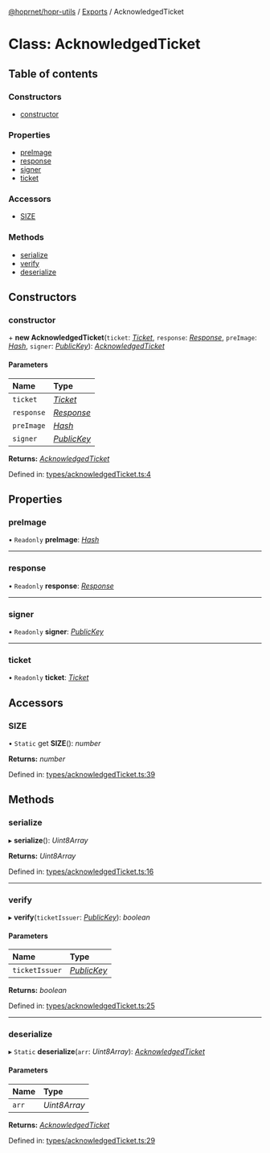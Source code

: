 [@hoprnet/hopr-utils](../README.md) / [Exports](../modules.md) / AcknowledgedTicket

# Class: AcknowledgedTicket

## Table of contents

### Constructors

- [constructor](acknowledgedticket.md#constructor)

### Properties

- [preImage](acknowledgedticket.md#preimage)
- [response](acknowledgedticket.md#response)
- [signer](acknowledgedticket.md#signer)
- [ticket](acknowledgedticket.md#ticket)

### Accessors

- [SIZE](acknowledgedticket.md#size)

### Methods

- [serialize](acknowledgedticket.md#serialize)
- [verify](acknowledgedticket.md#verify)
- [deserialize](acknowledgedticket.md#deserialize)

## Constructors

### constructor

\+ **new AcknowledgedTicket**(`ticket`: [*Ticket*](ticket.md), `response`: [*Response*](response.md), `preImage`: [*Hash*](hash.md), `signer`: [*PublicKey*](publickey.md)): [*AcknowledgedTicket*](acknowledgedticket.md)

#### Parameters

| Name | Type |
| :------ | :------ |
| `ticket` | [*Ticket*](ticket.md) |
| `response` | [*Response*](response.md) |
| `preImage` | [*Hash*](hash.md) |
| `signer` | [*PublicKey*](publickey.md) |

**Returns:** [*AcknowledgedTicket*](acknowledgedticket.md)

Defined in: [types/acknowledgedTicket.ts:4](https://github.com/hoprnet/hoprnet/blob/master/packages/utils/src/types/acknowledgedTicket.ts#L4)

## Properties

### preImage

• `Readonly` **preImage**: [*Hash*](hash.md)

___

### response

• `Readonly` **response**: [*Response*](response.md)

___

### signer

• `Readonly` **signer**: [*PublicKey*](publickey.md)

___

### ticket

• `Readonly` **ticket**: [*Ticket*](ticket.md)

## Accessors

### SIZE

• `Static` get **SIZE**(): *number*

**Returns:** *number*

Defined in: [types/acknowledgedTicket.ts:39](https://github.com/hoprnet/hoprnet/blob/master/packages/utils/src/types/acknowledgedTicket.ts#L39)

## Methods

### serialize

▸ **serialize**(): *Uint8Array*

**Returns:** *Uint8Array*

Defined in: [types/acknowledgedTicket.ts:16](https://github.com/hoprnet/hoprnet/blob/master/packages/utils/src/types/acknowledgedTicket.ts#L16)

___

### verify

▸ **verify**(`ticketIssuer`: [*PublicKey*](publickey.md)): *boolean*

#### Parameters

| Name | Type |
| :------ | :------ |
| `ticketIssuer` | [*PublicKey*](publickey.md) |

**Returns:** *boolean*

Defined in: [types/acknowledgedTicket.ts:25](https://github.com/hoprnet/hoprnet/blob/master/packages/utils/src/types/acknowledgedTicket.ts#L25)

___

### deserialize

▸ `Static` **deserialize**(`arr`: *Uint8Array*): [*AcknowledgedTicket*](acknowledgedticket.md)

#### Parameters

| Name | Type |
| :------ | :------ |
| `arr` | *Uint8Array* |

**Returns:** [*AcknowledgedTicket*](acknowledgedticket.md)

Defined in: [types/acknowledgedTicket.ts:29](https://github.com/hoprnet/hoprnet/blob/master/packages/utils/src/types/acknowledgedTicket.ts#L29)
